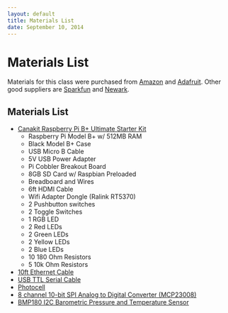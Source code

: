 ```yaml
---
layout: default
title: Materials List
date: September 10, 2014
---
```


# Materials List
Materials for this class were purchased from [Amazon](http://www.amazon.com/?_encoding=UTF8&camp=1789&creative=9325&linkCode=ur2&tag=twopossi-20&linkId=DFBBHTFMPLIXY6NY) and [Adafruit](http://www.adafruit.com). Other good suppliers are [Sparkfun](http://www.sparkfun.com) and [Newark](http://www.newark.com).


## Materials List

* [Canakit Raspberry Pi B+ Ultimate Starter Kit](http://www.amazon.com/gp/product/B00G1PNG54/ref=as_li_tl?ie=UTF8&camp=1789&creative=9325&creativeASIN=B00G1PNG54&linkCode=as2&tag=twopossi-20&linkId=ZOG6PY4ULS2XG7SA)
    * Raspberry Pi Model B+ w/ 512MB RAM
	* Black Model B+ Case
	* USB Micro B Cable
	* 5V USB Power Adapter
	* Pi Cobbler Breakout Board
	* 8GB SD Card w/ Raspbian Preloaded
	* Breadboard and Wires
	* 6ft HDMI Cable
	* Wifi Adapter Dongle (Ralink RT5370)
	* 2 Pushbutton switches
	* 2 Toggle Switches
	* 1 RGB LED
	* 2 Red LEDs
	* 2 Green LEDs
	* 2 Yellow LEDs
	* 2 Blue LEDs
	* 10 180 Ohm Resistors
	* 5 10k Ohm Resistors
* [10ft Ethernet Cable](http://www.adafruit.com/product/730)
* [USB TTL Serial Cable](http://www.adafruit.com/products/954)
* [Photocell](http://www.adafruit.com/products/161)
* [8 channel 10-bit SPI Analog to Digital Converter (MCP23008)](http://www.adafruit.com/products/593)
* [BMP180 I2C Barometric Pressure and Temperature Sensor](http://www.adafruit.com/products/1603)
